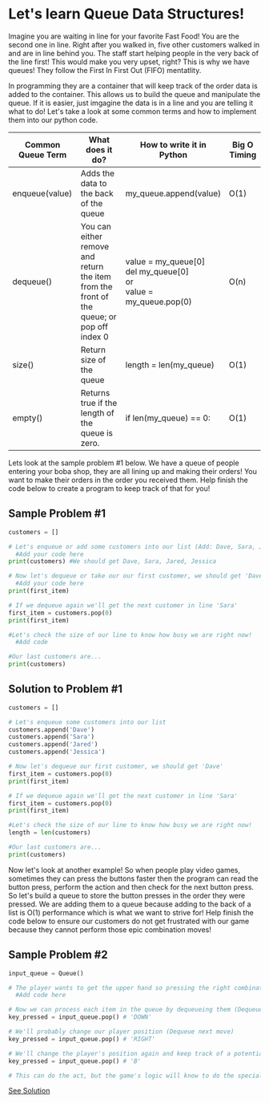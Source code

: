 # Let's learn Queue Data Structures!
Imagine you are waiting in line for your favorite Fast Food! You are the second one in line. Right after you walked in, five other customers walked in and are in line behind you. The staff start helping people in the very back of the line first! This would make you very upset, right? This is why we have queues! They follow the First In First Out (FIFO) mentatlity. 

In programming they are a container that will keep track of the order data is added to the container. This allows us to build the queue and manipulate the queue. If it is easier, just imgagine the data is in a line and you are telling it what to do! Let's take a look at some common terms and how to implement them into our python code.

| Common Queue Term  | What does it do? | How to write it in Python | Big O Timing |
| ------------- | ------------- | ------------- | ------------- |
| enqueue(value)  | Adds the data to the back of the queue  | my_queue.append(value) | O(1)|
| dequeue()  | You can either remove and return the item from the front of the queue; or pop off index 0  | value = my_queue[0]  <br/> del my_queue[0] <br/> or <br/>value = my_queue.pop(0) | O(n) |
| size()  | Return size of the queue  | length = len(my_queue) | O(1)|
| empty()  | Returns true if the length of the queue is zero. | if len(my_queue) == 0: | O(1)|

Lets look at the sample problem #1 below. We have a queue of people entering your boba shop, they are all lining up and making their orders! You want to make their orders in the order you received them. Help finish the code below to create a program to keep track of that for you!

## Sample Problem #1
```python
customers = []

# Let's enqueue or add some customers into our list (Add: Dave, Sara, Jared, and Jessica in this order)
  #Add your code here
print(customers) #We should get Dave, Sara, Jared, Jessica

# Now let's dequeue or take our our first customer, we should get 'Dave'
  #Add your code here
print(first_item)

# If we dequeue again we'll get the next customer in line 'Sara'
first_item = customers.pop(0)
print(first_item)

#Let's check the size of our line to know how busy we are right now!
  #Add code

#Our last customers are...
print(customers) 
```

## Solution to Problem #1
```python
customers = []

# Let's enqueue some customers into our list
customers.append('Dave')
customers.append('Sara')
customers.append('Jared')
customers.append('Jessica')

# Now let's dequeue our first customer, we should get 'Dave'
first_item = customers.pop(0)
print(first_item)

# If we dequeue again we'll get the next customer in line 'Sara'
first_item = customers.pop(0)
print(first_item)

#Let's check the size of our line to know how busy we are right now!
length = len(customers)

#Our last customers are...
print(customers) 
```
Now let's look at another example! So when people play video games, sometimes they can press the buttons faster then the program can read the button press, perform the action and then check for the next button press. So let's build a queue to store the button presses in the order they were pressed. We are adding them to a queue because adding to the back of a list is O(1) performance which is what we want to strive for! Help finish the code below to ensure our customers do not get frustrated with our game because they cannot perform those epic combination moves!

## Sample Problem #2

```python
input_queue = Queue()

# The player wants to get the upper hand so pressing the right combination of buttons quickly (Add DOWN, RIGHT, B)
  #Add code here

# Now we can process each item in the queue by dequeueing them (Dequeue next move)
key_pressed = input_queue.pop() # 'DOWN'

# We'll probably change our player position (Dequeue next move)
key_pressed = input_queue.pop() # 'RIGHT'

# We'll change the player's position again and keep track of a potential special move to perform (Dequeue next move)
key_pressed = input_queue.pop() # 'B'

# This can do the act, but the game's logic will know to do the special move
```
 [See Solution](https://github.com/MichaelMcFarland98/Data-Structures-Tutorial/blob/main/SOLUTIONS.md#queue-problem-2-solution)
